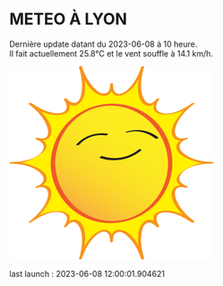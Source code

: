 # METEO À LYON

Dernière update datant du 2023-06-08 à 10 heure.  
Il fait actuellement 25.8°C et le vent souffle à 14.1 km/h.      

![](./.github/sun.png)

last launch : 2023-06-08 12:00:01.904621
